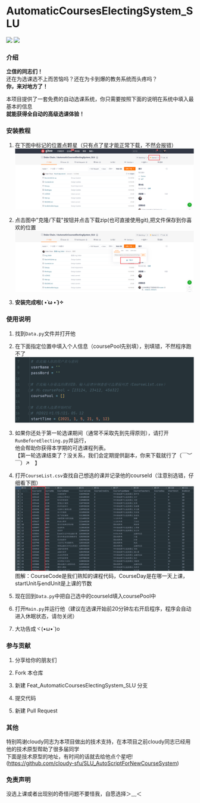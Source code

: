 # AutomaticCoursesElectingSystem_SLU

![](https://img.shields.io/badge/dependencies-python3.7-blue)
![](https://img.shields.io/badge/dependencies-ChromeWebDriver-blue)

### 介绍
**立信的同志们！**  
还在为选课选不上而苦恼吗？还在为卡到爆的教务系统而头疼吗？  
**你，来对地方了！**  

本项目提供了一套免费的自动选课系统，你只需要按照下面的说明在系统中填入最基本的信息  
**就能获得全自动的高级选课体验！** 


### 安装教程

1.  在下图中标记的位置点颗星（只有点了星才能正常下载，不然会报错）  
    ![image](./img_folder/star.png)
    

2.  点击图中"克隆/下载"按钮并点击下载zip(也可直接使用git),把文件保存到你喜欢的位置
    ![image](./img_folder/download.png)
    

3.  **安装完成啦( •̀ ω •́ )✧**


### 使用说明

1.  找到`Data.py`文件并打开他
    

2.  在下面指定位置中填入个人信息（coursePool先别填），别填错，不然程序跑不了
    ![image](./img_folder/fillData.png)
    

3.  如果你还处于第一轮选课期间（通常不采取先到先得原则），请打开`RunBeforeElecting.py`并运行，  
    他会帮助你获得本学期的可选课程列表。  
    【第一轮选课结束了？没关系，我们会定期提供副本，你来下载就行了（￣︶￣）↗　】
    

4.  打开`CourseList.csv`查找自己想选的课并记录他的courseId（注意别选错，仔细看下图）
    ![image](./img_folder/courseList.png)
    图解：CourseCode是我们熟知的课程代码，CourseDay是在哪一天上课，startUnit与endUnit是上课的节数
    

6.  现在回到`Data.py`中把自己选中的courseId填入coursePool中  


7.  打开`Main.py`并运行他（建议在选课开始前20分钟左右开启程序，程序会自动进入休眠状态，请勿关闭）


8.  大功告成ヾ(•ω•`)o


### 参与贡献

1.  分享给你的朋友们
    

2.  Fork 本仓库
    

3.  新建 Feat_AutomaticCoursesElectingSystem_SLU 分支
    

4.  提交代码
    

5.  新建 Pull Request


### 其他

特别鸣谢cloudy同志为本项目做出的技术支持，在本项目之前cloudy同志已经用他的技术原型帮助了很多届同学  
下面是技术原型的地址，有时间的话就去给他点个星吧!  
(https://github.com/cloudy-sfu/SLU_AutoScriptForNewCourseSystem)


### 免责声明
没选上课或者出现别的奇怪问题不要怪我，自愿选择＞﹏＜